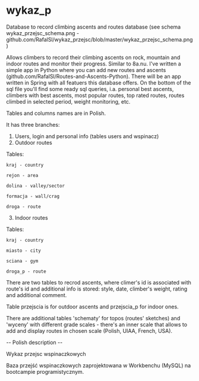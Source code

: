 # wykaz_p
Database to record climbing ascents and routes database (see schema wykaz_przejsc_schema.png - github.com/RafalSl/wykaz_przejsc/blob/master/wykaz_przejsc_schema.png)

Allows climbers to record their climbing ascents on rock, mountain and indoor routes and monitor their progress. Similar to 8a.nu. I've written a simple app in Python where you can add new routes and ascents (github.com/RafalSl/Routes-and-Ascents-Python). There will be an app written in Spring with all featuers this database offers. On the bottom of the sql file you'll find some ready sql queries, i.a. personal best ascents, climbers with best ascents, most popular routes, top rated routes, routes climbed in selected period, weight monitoring, etc.

Tables and columns names are in Polish.

It has three branches:
1. Users, login and personal info (tables users and wspinacz)
2. Outdoor routes

  Tables:
  
    kraj - country
    
    rejon - area
    
    dolina - valley/sector
    
    formacja - wall/crag
    
    droga - route
 3. Indoor routes 
 
  Tables:
  
    kraj - country
    
    miasto - city
    
    sciana - gym
    
    droga_p - route
  
  There are two tables to recrod ascents, where climer's id is associated with route's id and additional info is stored: style, date, climber's weight, rating and additional comment.
  
  Table przejscia is for outdoor ascents and przejscia_p for indoor ones.
  
  There are additional tables 'schematy' for topos (routes' sketches) and 'wyceny' with different grade scales - there's an inner scale that allows to add and display routes in chosen scale (Polish, UIAA, French, USA).
    
    

-- Polish description --

Wykaz przejsc wspinaczkowych

Baza przejść wspinaczkowych zaprojektowana w Workbenchu (MySQL) na bootcampie programistycznym.
